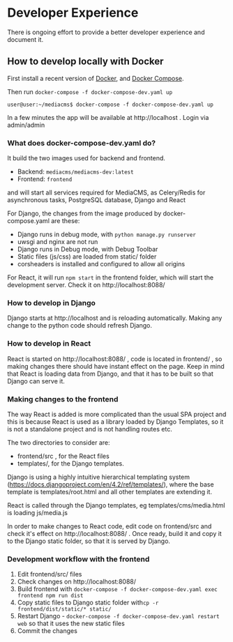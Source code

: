 # Developer Experience
There is ongoing effort to provide a better developer experience and document it.

## How to develop locally with Docker
First install a recent version of [Docker](https://docs.docker.com/get-docker/), and [Docker Compose](https://docs.docker.com/compose/install/).

Then run `docker-compose -f docker-compose-dev.yaml up`

```
user@user:~/mediacms$ docker-compose -f docker-compose-dev.yaml up
```

In a few minutes the app will be available at http://localhost . Login via admin/admin

### What does docker-compose-dev.yaml do?
It build the two images used for backend and frontend.

* Backend: `mediacms/mediacms-dev:latest`
* Frontend: `frontend`

and will start all services required for MediaCMS, as Celery/Redis for asynchronous tasks, PostgreSQL database, Django and React

For Django, the changes from the image produced by docker-compose.yaml are these:

* Django runs in debug mode, with `python manage.py runserver`
* uwsgi and nginx are not run
* Django runs in Debug mode, with Debug Toolbar
* Static files (js/css) are loaded from static/ folder
* corsheaders is installed and configured to allow all origins

For React, it will run `npm start` in the frontend folder, which will start the development server.
Check it on http://localhost:8088/

### How to develop in Django
Django starts at http://localhost and is reloading automatically. Making any change to the python code should refresh Django.

### How to develop in React
React is started on http://localhost:8088/ , code is located in frontend/ , so making changes there should have instant effect on the page. Keep in mind that React is loading data from Django, and that it has to be built so that Django can serve it.

### Making changes to the frontend

The way React is added is more complicated than the usual SPA project and this is because React is used as a library loaded by Django Templates, so it is not a standalone project and is not handling routes etc.

The two directories to consider are:
* frontend/src , for the React files
* templates/, for the Django templates.

Django is using a highly intuitive hierarchical templating system (https://docs.djangoproject.com/en/4.2/ref/templates/), where the base template is templates/root.html and all other templates are extending it.

React is called through the Django templates, eg templates/cms/media.html is loading js/media.js

In order to make changes to React code, edit code on frontend/src and check it's effect on http://localhost:8088/ . Once ready, build it and copy it to the Django static folder, so that it is served by Django.

### Development workflow with the frontend
1. Edit frontend/src/ files
2. Check changes on http://localhost:8088/
3. Build frontend with `docker-compose -f docker-compose-dev.yaml exec frontend npm run dist`
4. Copy static files to Django static folder with`cp -r frontend/dist/static/* static/`
5. Restart Django - `docker-compose -f docker-compose-dev.yaml restart web` so that it uses the new static files
6. Commit the changes